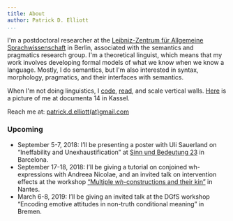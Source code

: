 ```yaml
---
title: About 
author: Patrick D. Elliott
...
```


I'm a postdoctoral researcher at the [Leibniz-Zentrum für Allgemeine Sprachwissenschaft](https://www.zas.gwz-berlin.de) in Berlin, associated with the semantics and pragmatics research group. I'm a theoretical linguist, which means that my work involves developing formal models of what we know when we know a language. Mostly, I do semantics, but I'm also interested in syntax, morphology, pragmatics, and their interfaces with semantics. 

When I'm not doing linguistics, I [code](https://github.com/patrl), [read](https://www.goodreads.com/user/show/59694544-patrick-elliott), and scale vertical walls. [Here](images/documenta.jpg) is a picture of me at documenta 14 in Kassel. 

Reach me at: [patrick.d.elliott(at)gmail.com](mailto:patrick.d.elliott@gmail.com)

### Upcoming

- September 5-7, 2018: I’ll be presenting a poster with Uli Sauerland on “Ineffability and Unexhaustification” at [Sinn und Bedeutung 23](https://sites.google.com/view/sub23/home) in Barcelona.
- September 17-18, 2018: I’ll be giving a tutorial on conjoined wh-expressions with Andreea Nicolae, and an invited talk on intervention effects at the workshop [“Multiple *wh*-constructions and their kin”](https://anamariafalaus.org/workshop/) in Nantes.
- March 6-8, 2019: I’ll be giving an invited talk at the DGfS workshop “Encoding emotive attitudes in non-truth conditional meaning” in Bremen.
